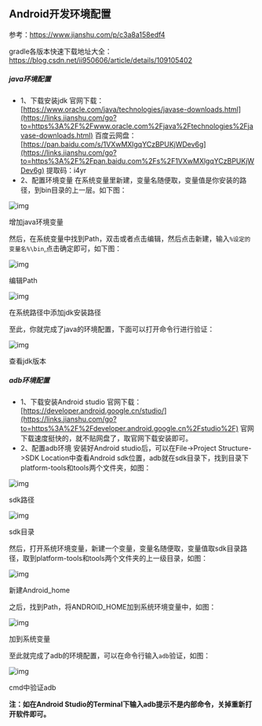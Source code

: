 ## Android开发环境配置

参考：https://www.jianshu.com/p/c3a8a158edf4

gradle各版本快速下载地址大全：https://blog.csdn.net/ii950606/article/details/109105402



##### java环境配置

- 1、下载安装jdk
   官网下载：[https://www.oracle.com/java/technologies/javase-downloads.html](https://links.jianshu.com/go?to=https%3A%2F%2Fwww.oracle.com%2Fjava%2Ftechnologies%2Fjavase-downloads.html)
   百度云网盘：[https://pan.baidu.com/s/1VXwMXlgqYCzBPUKjWDev6g](https://links.jianshu.com/go?to=https%3A%2F%2Fpan.baidu.com%2Fs%2F1VXwMXlgqYCzBPUKjWDev6g)  提取码：i4yr
- 2、配置环境变量
   在系统变量里新建，变量名随便取，变量值是你安装的路径，到bin目录的上一层。如下图：



![img](https:////upload-images.jianshu.io/upload_images/17127000-aafb6987eaa9e692.png?imageMogr2/auto-orient/strip|imageView2/2/w/619/format/webp)

增加java环境变量

然后，在系统变量中找到Path，双击或者点击编辑，然后点击新建，输入`%设定的变量名%\bin`,点击确定即可，如下图：



![img](https:////upload-images.jianshu.io/upload_images/17127000-de3bb992aa6721b3.png?imageMogr2/auto-orient/strip|imageView2/2/w/620/format/webp)

编辑Path

![img](https:////upload-images.jianshu.io/upload_images/17127000-d81d3840f595d6df.png?imageMogr2/auto-orient/strip|imageView2/2/w/529/format/webp)

在系统路径中添加jdk安装路径

至此，你就完成了java的环境配置，下面可以打开命令行进行验证：

![img](https:////upload-images.jianshu.io/upload_images/17127000-893f17ef66acb992.png?imageMogr2/auto-orient/strip|imageView2/2/w/981/format/webp)

查看jdk版本



##### adb环境配置

- 1、下载安装Android studio
   官网下载：[https://developer.android.google.cn/studio/](https://links.jianshu.com/go?to=https%3A%2F%2Fdeveloper.android.google.cn%2Fstudio%2F)
   官网下载速度挺快的，就不贴网盘了，取官网下载安装即可。
- 2、配置adb环境
   安装好Android studio后，可以在File->Project Structure->SDK Location中查看Android sdk位置，adb就在sdk目录下，找到目录下platform-tools和tools两个文件夹，如图：

![img](https:////upload-images.jianshu.io/upload_images/17127000-7cef957d5ffada41.png?imageMogr2/auto-orient/strip|imageView2/2/w/955/format/webp)

sdk路径

![img](https:////upload-images.jianshu.io/upload_images/17127000-49dae30e406eb18d.png?imageMogr2/auto-orient/strip|imageView2/2/w/1071/format/webp)

sdk目录

然后，打开系统环境变量，新建一个变量，变量名随便取，变量值取sdk目录路径，取到platform-tools和tools两个文件夹的上一级目录，如图：

![img](https:////upload-images.jianshu.io/upload_images/17127000-884d77afe56cce62.png?imageMogr2/auto-orient/strip|imageView2/2/w/632/format/webp)

新建Android_home

之后，找到Path，将ANDROID_HOME加到系统环境变量中，如图：

![img](https:////upload-images.jianshu.io/upload_images/17127000-20f9b5cd6343db06.png?imageMogr2/auto-orient/strip|imageView2/2/w/528/format/webp)

加到系统变量

至此就完成了adb的环境配置，可以在命令行输入`adb`验证，如图：

![img](https:////upload-images.jianshu.io/upload_images/17127000-91171d1663843574.png?imageMogr2/auto-orient/strip|imageView2/2/w/993/format/webp)

cmd中验证adb

**注：如在Android Studio的Terminal下输入adb提示不是内部命令，关掉重新打开软件即可。**